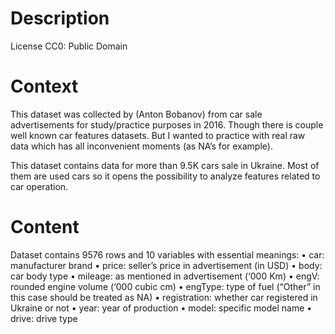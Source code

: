 # Description
License
CC0: Public Domain
# Context
This dataset was collected by (Anton Bobanov) from car sale advertisements for study/practice purposes in 2016. Though there is couple well known car features datasets. But I wanted to practice with real raw data which has all inconvenient moments (as NA’s for example).

This dataset contains data for more than 9.5K cars sale in Ukraine. Most of them are used cars so it opens the possibility to analyze features related to car operation.

# Content
Dataset contains 9576 rows and 10 variables with essential meanings:
•	car: manufacturer brand
•	price: seller’s price in advertisement (in USD)
•	body: car body type
•	mileage: as mentioned in advertisement (‘000 Km)
•	engV: rounded engine volume (‘000 cubic cm)
•	engType: type of fuel (“Other” in this case should be treated as NA)
•	registration: whether car registered in Ukraine or not
•	year: year of production
•	model: specific model name
•	drive: drive type

